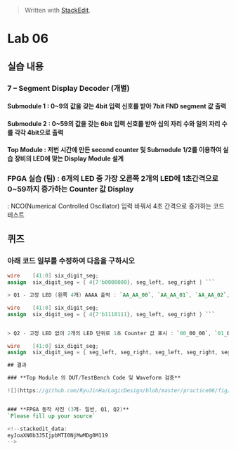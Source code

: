 


> Written with [StackEdit](https://stackedit.io/).
# Lab 06
## 실습 내용
### **7 – Segment Display Decoder (개별)**
#### **Submodule 1** : 0~9의 값을 갖는 4bit 입력 신호를 받아 7bit FND  segment  값 출력
#### **Submodule 2** : 0~59의 값을 갖는 6bit 입력 신호를 받아 십의 자리 수와 일의 자리 수를 각각 4bit으로 출력

#### **Top Module** : 저번 시간에 만든 second counter  및 Submodule 1/2를 이용하여 실습 장비의 LED에 맞는 Display Module 설계

### FPGA 실습 (팀) : 6개의 LED 중 가장 오른쪽 2개의 LED에 1초간격으로 0~59까지 증가하는 Counter 값 Display

: NCO(Numerical Controlled Oscillator) 입력 바꿔서 4초 간격으로 증가하는 코드 테스트

## 퀴즈
 ### 아래 코드 일부를 수정하여 다음을 구하시오 
 ```verilog
wire    [41:0] six_digit_seg;
assign  six_digit_seg = { 4{7'b0000000}, seg_left, seg_right } ``` 

> Q1 - 고정 LED (왼쪽 4개) AAAA 출력 : `AA_AA_00`, `AA_AA_01`, `AA_AA_02`, … 순으로 LED 변경

wire    [41:0] six_digit_seg;
assign  six_digit_seg = { 4{7'b1110111}, seg_left, seg_right } ``` 


> Q2 - 고정 LED 없이 2개의 LED 단위로 1초 Counter 값 표시 : `00_00_00`, `01_01_01`, `02_02_02`, … 순으로 LED 변경

wire    [41:0] six_digit_seg;
assign  six_digit_seg = { seg_left, seg_right, seg_left, seg_right, seg_left, seg_right } ``` 

## 결과 

### **Top Module 의 DUT/TestBench Code 및 Waveform 검증**

![](https://github.com/RyuJinHa/LogicDesign/blob/master/practice06/fig/wave.PNG)


### **FPGA 동작 사진 (3개- 일반, Q1, Q2)**
`Please fill up your source`

<!--stackedit_data:
eyJoaXN0b3J5IjpbMTI0NjMwMDg0M119
-->
